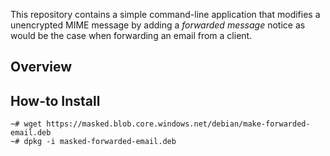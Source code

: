 This repository contains a simple command-line application that
modifies a unencrypted MIME message by adding a _forwarded message_ notice
as would be the case when forwarding an email from a client.

## Overview

## How-to Install

```
~# wget https://masked.blob.core.windows.net/debian/make-forwarded-email.deb
~# dpkg -i masked-forwarded-email.deb
```